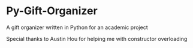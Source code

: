 # Py-Gift-Organizer
A gift organizer written in Python for an academic project

Special thanks to Austin Hou for helping me with constructor overloading
